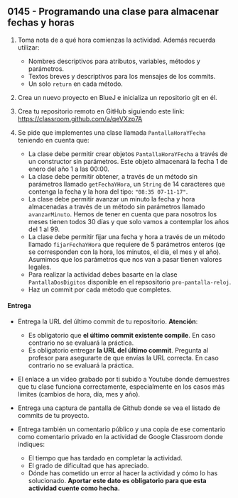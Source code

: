 ## 0145 - Programando una clase para almacenar fechas y horas


1. Toma nota de a qué hora comienzas la actividad. Además recuerda utilizar:
   * Nombres descriptivos para atributos, variables, métodos y parámetros.
   * Textos breves y descriptivos para los mensajes de los commits.
   * Un solo `return` en cada método.

2. Crea un nuevo proyecto en BlueJ e inicializa un repositorio git en él.

3. Crea tu repositorio remoto en GitHub siguiendo este link: https://classroom.github.com/a/qeVXzp7A

3. Se pide que implementes una clase llamada `PantallaHoraYFecha` teniendo en cuenta que:

    * La clase debe permitir crear objetos `PantallaHoraYFecha` a través de un constructor sin parámetros. Este objeto almacenará la fecha 1 de enero del año 1 a las 00:00.
    * La clase debe permitir obtener, a través de un método sin parámetros llamado `getFechaYHora`, un `String` de 14 caracteres que contenga la fecha y la hora del tipo: `"08:35 07-11-17"`.
    * La clase debe permitir avanzar un minuto la fecha y hora almacenadas a través de un método sin parámetros llamado `avanzarMinuto`. Hemos de tener en cuenta que para nosotros los meses tienen todos 30 días y que solo vamos a contemplar los años del 1 al 99.
    * La clase debe permitir fijar una fecha y hora a través de un método llamado `fijarFechaYHora` que requiere de 5 parámetros enteros (qe se corresponden con la hora, los minutos, el dia, el mes y el año). Asumimos que los parámetros que nos van a pasar tienen valores legales.
    * Para realizar la actividad debes basarte en la clase `PantallaDosDigitos` disponible en el repsositorio `pro-pantalla-reloj`.
    * Haz un commit por cada método que completes.

#### Entrega

* Entrega la URL del último commit de tu repositorio. __Atención__: 
  * Es obligatorio que __el último commit existente compile__. En caso contrario no se evaluará la práctica.
  * Es obligatorio entregar __la URL del último commit__. Pregunta al profesor para asegurarte de que envías la URL correcta. En caso contrario no se evaluará la práctica. 
  
* El enlace a un vídeo grabado por ti subido a Youtube donde demuestres que tu clase funciona correctamente, especialmente en los casos más limites (cambios de hora, día, mes y año).

* Entrega una captura de pantalla de Github donde se vea el listado de commits de tu proyecto.

* Entrega también un comentario público y una copia de ese comentario como comentario privado en la actividad de Google Classroom donde indiques:
    - El tiempo que has tardado en completar la actividad.
    - El grado de dificultad que has apreciado.
    - Dónde has cometido un error al hacer la actividad y cómo lo has solucionado. **Aportar este dato es obligatorio para que esta actividad cuente como hecha.**
    

